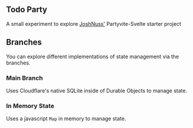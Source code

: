 ## Todo Party

A small experiment to explore [JoshNuss'](https://github.com/joshnuss/partyvite-svelte) Partyvite-Svelte starter project

## Branches

You can explore different implementations of state management via the branches.

### Main Branch

Uses Cloudflare's native SQLite inside of Durable Objects to manage state.

### In Memory State

Uses a javascript `Map` in memory to manage state.
